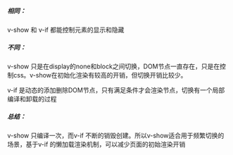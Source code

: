 ##### 相同： 

  v-show 和 v-if 都能控制元素的显示和隐藏

##### 不同：
v-show 只是在display的none和block之间切换，DOM节点一直存在，只是在控制css。v-show在初始化渲染有较高的开销，但切换开销比较少。

v-if 是动态的添加删除DOM节点，只有满足条件才会渲染节点，切换有一个局部编译和卸载的过程


##### 总结：

  v-show 只编译一次，而v-if 不断的销毁创建。所以v-show适合用于频繁切换的场景，基于v-if 的懒加载渲染机制，可以减少页面的初始渲染开销